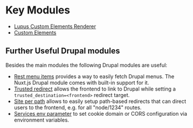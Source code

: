 # Key Modules

  * [Lupus Custom Elements Renderer](https://www.drupal.org/project/lupus_ce_renderer)
  * [Custom Elements](https://www.drupal.org/project/custom_elements)
      

## Further Useful Drupal modules

Besides the main modules the following Drupal modules are useful:

 * [Rest menu items](https://drupal.org/project/rest_menu_items) provides a way to easily
   fetch Drupal menus. The Nuxt.js Drupal module comes with built-in support for it.
 * [Trusted redirect](https://www.drupal.org/project/trusted_redirect) allows the frontend
   to link to Drupal while setting a `trusted_destination=<frontend>` redirect target.
 * [Site per path](https://www.drupal.org/project/site_per_path) allows to easily setup
   path-based redirects that can direct users to the frontend, e.g. for all "node/1234"
   routes.
 * [Services env parameter](https://www.drupal.org/project/services_env_parameter) to 
   set cookie domain or CORS configuration via environment variables.
